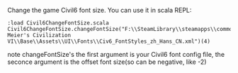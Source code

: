 Change the game Civil6 font size.
You can use it in scala REPL:

    :load Civil6ChangeFontSize.scala
    Civil6ChangeFontSize.changeFontSize("F:\\SteamLibrary\\steamapps\\common\\Sid Meier's Civilization VI\\Base\\Assets\\UI\\Fonts\\Civ6_FontStyles_zh_Hans_CN.xml")(4)
    
note changeFontSize's the first argument is your Civil6 font config file, the seconce argument is the offset font size(so can be negative, like -2)
